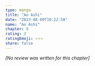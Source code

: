```yaml
---
type: manga
title: "Ao Ashi"
date: "2023-08-09T10:22:58"
name: "Ao Ashi"
chapter: 8
rating: 3
ratingEmoji: ⭐️⭐️⭐️
share: false
---
```


*[No review was written for this chapter]*
